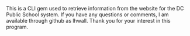 This is a CLI gem used to retrieve information from the website for the DC Public School system.  If you have any questions or comments, I am available through github as lhwall.  Thank you for your interest in this program.